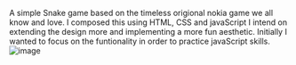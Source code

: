 A simple Snake game based on the timeless origional nokia game we all know and love.
I composed this using HTML, CSS and javaScript
I intend on extending the design more and implementing a more fun aesthetic. 
Initially I wanted to focus on the funtionality in order to practice javaScript skills.
![image](https://github.com/mlync87/snake-game/assets/112760708/40fbaee6-188f-4174-9b6d-e37f302d3ea6)
